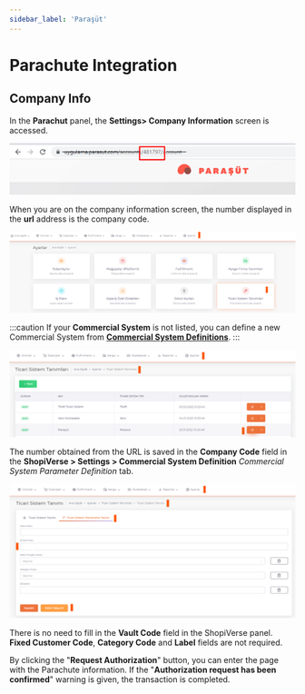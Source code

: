```yaml
---
sidebar_label: 'Paraşüt'
---
```


# Parachute Integration

## Company Info

In the **Parachut** panel, the **Settings> Company Information** screen is accessed.

![Parachutecode](../commercial-system/parachuteCode.png)

When you are on the company information screen, the number displayed in the **url** address is the company code.

![ParachuteSet](../commercial-system/parachuteSet.png)

:::caution
If your **Commercial System** is not listed, you can define a new Commercial System from **[Commercial System Definitions](/shopiverse/en/docs/category/ticari-sistem-tanımları)**.
:::

![ParachuteSetEdit](../commercial-system/parachuteEdit.png)


The number obtained from the URL is saved in the **Company Code** field in the **ShopiVerse > Settings > Commercial System Definition** *Commercial System Parameter Definition* tab.

![ParachuteSetEditCode](../commercial-system/parachuteEditCode.png)


There is no need to fill in the **Vault Code** field in the ShopiVerse panel. **Fixed Customer Code**, **Category Code** and **Label** fields are not required.

By clicking the "**Request Authorization**" button, you can enter the page with the Parachute information. If the "**Authorization request has been confirmed**" warning is given, the transaction is completed.


 